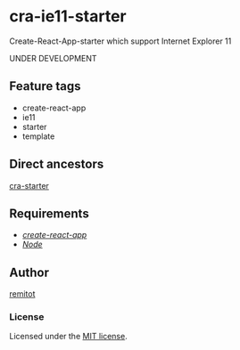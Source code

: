 # cra-ie11-starter

Create-React-App-starter which support Internet Explorer 11

UNDER DEVELOPMENT

## Feature tags

- create-react-app
- ie11
- starter
- template


## Direct ancestors

[cra-starter](https://github.com/softspiders/cra-maven-war-starter)

## Requirements

* [*create-react-app*](https://facebook.github.io/create-react-app/)
* [*Node*](https://nodejs.org/en/download/package-manager/)


## Author

[remitot](https://github.com/remitot)

### License

Licensed under the [MIT license](./LICENSE).
